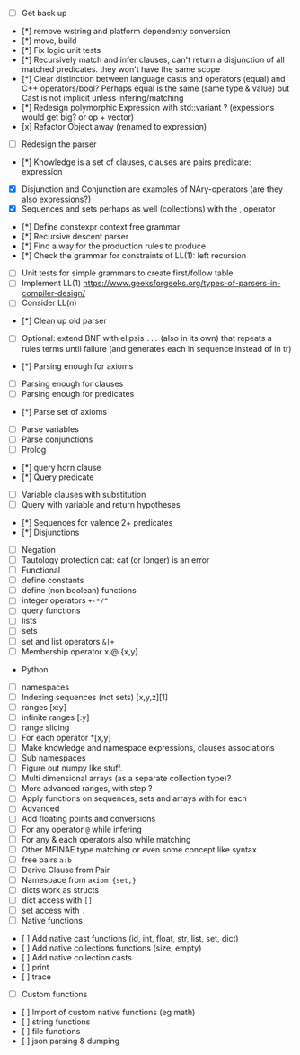 - [ ] Get back up 
-    [*] remove wstring and platform dependenty conversion 
-    [*] move, build
-    [*] Fix logic unit tests
-    [*] Recursively match and infer clauses, can't return a disjunction of all matched predicates. they won't have the same scope
-    [*] Clear distinction between language casts and operators (equal) and C++ operators/bool? Perhaps equal is the same (same type & value) but Cast is not implicit unless infering/matching
-    [*] Redesign polymorphic Expression with std::variant ? (expessions would get big? or op + vector)
-    [x] Refactor Object away (renamed to expression)
- [ ] Redesign the parser 
-   [*] Knowledge is a set of clauses, clauses are pairs predicate: expression
-   [x] Disjunction and Conjunction are examples of NAry-operators (are they also expressions?)
-   [x] Sequences and sets perhaps as well (collections) with the , operator 
-   [*] Define constexpr context free grammar
-   [*] Recursive descent parser  
-   [*] Find a way for the production rules to produce
-   [*] Check the grammar for constraints of LL(1): left recursion 
-   [ ] Unit tests for simple grammars to create first/follow table
-   [ ] Implement LL(1) https://www.geeksforgeeks.org/types-of-parsers-in-compiler-design/
-   [ ] Consider LL(n)
-   [*] Clean up old parser 
-   [ ] Optional: extend BNF with elipsis `...` (also in its own) that repeats a rules terms until failure (and generates each in sequence instead of in tr)
-   [*] Parsing enough for axioms
-   [ ] Parsing enough for clauses
-   [ ] Parsing enough for predicates
-   [*] Parse set of axioms
-   [ ] Parse variables 
-   [ ] Parse conjunctions 
- [ ] Prolog 
-   [*] query horn clause 
-   [*] Query predicate  
-   [ ] Variable clauses with substitution 
-   [ ] Query with variable and return hypotheses
-   [*] Sequences for valence 2+ predicates
-   [*] Disjunctions
-   [ ] Negation  
-   [ ] Tautology protection cat: cat (or longer) is an error 
- [ ] Functional 
-   [ ] define constants 
-   [ ] define (non boolean) functions 
-   [ ] integer operators `+-*/^` 
-   [ ] query functions
-   [ ] lists 
-   [ ] sets 
-   [ ] set and list operators `&|+`
-   [ ] Membership operator x @ {x,y}
- Python
-   [ ] namespaces
-   [ ] Indexing sequences (not sets)  [x,y,z][1]
-   [ ] ranges [x:y] 
-   [ ] infinite ranges [:y]
-   [ ] range slicing
-   [ ] For each operator *[x,y]
-   [ ] Make knowledge and namespace expressions, clauses associations 
-   [ ] Sub namespaces
-   [ ] Figure out numpy like stuff. 
-   [ ] Multi dimensional arrays (as a separate collection type)?
-   [ ] More advanced ranges, with step ?  
-   [ ] Apply functions on sequences, sets and arrays with for each 
- [ ] Advanced
-   [ ] Add floating points and conversions
-   [ ] For any operator `@` while infering 
-   [ ] For any & each operators also while matching 
-   [ ] Other MFINAE type matching or even some concept like syntax 
-   [ ] free pairs `a:b` 
-   [ ] Derive Clause from Pair 
-   [ ] Namespace from `axiom:{set,}`
-   [ ] dicts work as structs 
-   [ ] dict access with `[]`
-   [ ] set access with `.`
- [ ] Native functions
-    [ ] Add native cast functions (id, int, float, str, list, set, dict)
-    [ ] Add native collections functions (size, empty)
-    [ ] Add native collection casts
-    [ ] print
-    [ ] trace 
- [ ] Custom functions
-    [ ] Import of custom native functions (eg math)
-    [ ] string functions 
-    [ ] file functions 
-    [ ] json parsing & dumping 

